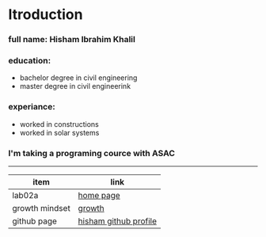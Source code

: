 # Itroduction
### full name: Hisham Ibrahim Khalil
### education:
 - bachelor degree in civil engineering
 - master degree in civil engineerink
### experiance:
 - worked in constructions
 - worked in solar systems
### I'm taking a programing cource with ASAC
_________________________________________________________________________

| item           | link |
| -------------- | ---- |
| lab02a         | [home page](lab02a) |
| growth mindset | [growth](https://www.atlassian.com/blog/inside-atlassian/growth-mindset) |
| github page    | [hisham github profile](https://github.com/HishamKhalil1990) |